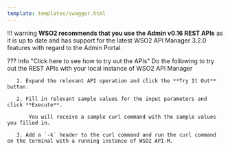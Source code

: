 ```yaml
---
template: templates/swagger.html
---
```


!!! warning
    **WSO2 recommends that you use the Admin v0.16 REST APIs** as it is up to date and has support for the latest WSO2 API Manager 3.2.0 features with regard to the Admin Portal.

??? Info "Click here to see how to try out the APIs"
    Do the following to try out the REST APIs with your local instance of WSO2 API Manager

       1. Expand the relevant API operation and click the **Try It Out** button.

       2. Fill in relevant sample values for the input parameters and click **Execute**.

           You will receive a sample curl command with the sample values you filled in.
           
       3. Add a `-k` header to the curl command and run the curl command on the terminal with a running instance of WSO2 API-M.

<div id="swagger-ui"></div>
<script>
window.onload = function() {
  // Begin Swagger UI call region
  const ui = SwaggerUIBundle({
    url: "{{base_path}}/develop/product-apis/admin-apis/admin-v0.16/admin-v0.16.yaml",
    dom_id: '#swagger-ui',
    deepLinking: true,
    validatorUrl: null,
    presets: [
      SwaggerUIBundle.presets.apis,
      SwaggerUIStandalonePreset
    ],
    plugins: [
      SwaggerUIBundle.plugins.DownloadUrl
    ],
    layout: "StandaloneLayout"
  })
  // End Swagger UI call region

  window.ui = ui
}
</script>
